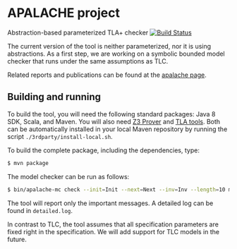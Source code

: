 # APALACHE project

Abstraction-based parameterized TLA+ checker [![Build Status](https://travis-ci.org/konnov/apalache.svg?branch=master)](https://travis-ci.org/konnov/apalache)

The current version of the tool is neither parameterized, nor it is using
abstractions. As a first step, we are working on a symbolic bounded model
checker that runs under the same assumptions as TLC.

Related reports and publications can be found at the
[apalache page](http://forsyte.at/research/apalache/).

## Building and running

To build the tool, you will need the following standard packages: Java 8 SDK,
Scala, and Maven. You will also need [Z3 Prover](https://github.com/Z3Prover/z3)
and [TLA tools](http://lamport.azurewebsites.net/tla/tools.html).
Both can be automatically installed in your local Maven repository by running the
script `./3rdparty/install-local.sh`.

To build the complete package, including the dependencies, type:

```bash
$ mvn package
```

The model checker can be run as follows:

```bash
$ bin/apalache-mc check --init=Init --next=Next --inv=Inv --length=10 myspec.tla
```

The tool will report only the important messages. A detailed log can be found in `detailed.log`.

In contrast to TLC, the tool assumes that all specification parameters are
fixed right in the specification. We will add support for TLC models in
the future.
